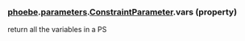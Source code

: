 ### [phoebe](phoebe.md).[parameters](phoebe.parameters.md).[ConstraintParameter](phoebe.parameters.ConstraintParameter.md).vars (property)




return all the variables in a PS

